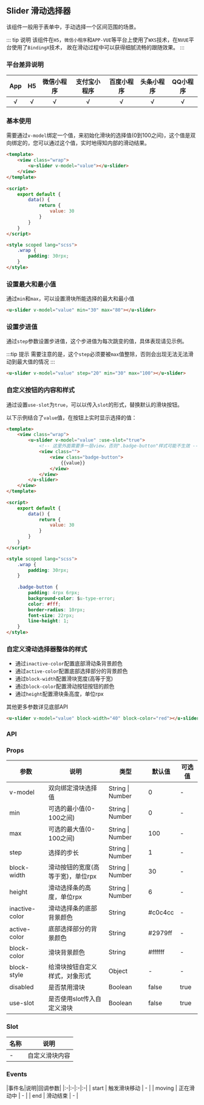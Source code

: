 ## Slider 滑动选择器 <to-api/>
      
<demo-model url="/pages/componentsA/slider/index"></demo-model>

该组件一般用于表单中，手动选择一个区间范围的场景。

::: tip 说明
该组件在```H5```，```微信小程序```和```APP-VUE```等平台上使用了```WXS```技术，在```NVUE```平台使用了```BindingX```技术，
故在滑动过程中可以获得细腻流畅的跟随效果。
:::

### 平台差异说明

|App|H5|微信小程序|支付宝小程序|百度小程序|头条小程序|QQ小程序|
|:-:|:-:|:-:|:-:|:-:|:-:|:-:|
|√|√|√|√|√|√|√|

### 基本使用

需要通过`v-model`绑定一个值，来初始化滑块的选择值(0到100之间)，这个值是双向绑定的，您可以通过这个值，实时地得知内部的滑动结果。


```html
<template>
	<view class="wrap">
		<u-slider v-model="value"></u-slider>
	</view>
</template>
	
<script>
	export default {
		data() {	
			return {
				value: 30
			}
		}
	}
</script>

<style scoped lang="scss">
	.wrap {
		padding: 30rpx;
	}
</style>
```

### 设置最大和最小值

通过`min`和`max`，可以设置滑块所能选择的最大和最小值

```html
<u-slider v-model="value" min="30" max="80"></u-slider>
```


### 设置步进值

通过`step`参数设置步进值，这个步进值为每次跳变的值，具体表现请见示例。  

:::tip 提示
需要注意的是，这个`step`必须要被`max`值整除，否则会出现无法无法滑动到最大值的情况
:::

```html
<u-slider v-model="value" step="20" min="30" max="100"></u-slider>
```


### 自定义按钮的内容和样式

通过设置`use-slot`为`true`，可以以传入`slot`的形式，替换默认的滑块按钮。

以下示例结合了`value`值，在按钮上实时显示选择的值：

```html
<template>
	<view class="wrap">
		<u-slider v-model="value" :use-slot="true">
			<!-- 这里外面需要多一层view，否则".badge-button"样式可能不生效 -->
			<view class="">
				<view class="badge-button">
					{{value}}
				</view>
			</view>
		</u-slider>
	</view>
</template>
	
<script>
	export default {
		data() {	
			return {
				value: 30
			}
		}
	}
</script>

<style scoped lang="scss">
	.wrap {
		padding: 30rpx;
	}
	
	.badge-button {
		padding: 4rpx 6rpx;
		background-color: $u-type-error;
		color: #fff;
		border-radius: 10rpx;
		font-size: 22rpx;
		line-height: 1;
	}
</style>
```


### 自定义滑动选择器整体的样式

- 通过`inactive-color`配置底部滑动条背景颜色
- 通过`active-color`配置底部选择部分的背景颜色
- 通过`block-width`配置滑块宽度(高等于宽)
- 通过`block-color`配置滑动按钮按钮的颜色
- 通过`height`配置滑块条高度，单位rpx

其他更多参数详见底部API

```html
<u-slider v-model="value" block-width="40" block-color="red"></u-slider>
```


### API

### Props

| 参数          | 说明            | 类型            | 默认值             |  可选值   |
|-------------  |---------------- |---------------|------------------ |-------- |
| v-model | 双向绑定滑块选择值  | String \| Number | 0 | - |
| min | 可选的最小值(0-100之间)  | String \| Number | 0 | - |
| max | 可选的最大值(0-100之间)  | String \| Number | 100 | - |
| step | 选择的步长  | String \| Number | 1 | - |
| block-width | 滑动按钮的宽度(高等于宽)，单位rpx  | String \| Number | 30 | - |
| height | 滑动选择条的高度，单位rpx | String \| Number | 6 | - |
| inactive-color | 滑动选择条的底部背景颜色  | String | #c0c4cc | - |
| active-color | 底部选择部分的背景颜色  | String | #2979ff | - |
| block-color | 滑块背景颜色  | String | #ffffff | - |
| block-style | 给滑块按钮自定义样式，对象形式  | Object | - | - |
| disabled | 是否禁用滑块  | Boolean | false | true |
| use-slot | 是否使用slot传入自定义滑块  | Boolean | false | true |


### Slot

| 名称          | 说明            |
|-------------  |---------------- |
| - | 自定义滑块内容  |



### Events

|事件名|说明|回调参数|
|:-|:-|:-|:-|
| start | 触发滑块移动 | - |
| moving | 正在滑动中 | - |
| end | 滑动结束 | - |


